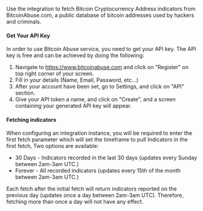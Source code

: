 
Use the integration to fetch Bitcoin Cryptocurrency Address indicators from BitcoinAbuse.com, a public database of bitcoin addresses used by hackers and criminals.

#### Get Your API Key
In order to use Bitcoin Abuse service, you need to get your API key.
The API key is free and can be achieved by doing the following:
1. Navigate to https://www.bitcoinabuse.com and click on "Register" on top right corner of your screen.
2. Fill in your details (Name, Email, Password, etc...)
3. After your account have been set, go to Settings, and click on "API" section.
4. Give your API token a name, and click on "Create", and a screen containing your generated API key
will appear.
   
#### Fetching indicators
When configuring an integration instance, you will be required to enter the first fetch parameter which will set the timeframe to pull Indicators in the first fetch, Two options are available:

- 30 Days - Indicators recorded in the last 30 days (updates every Sunday between 2am-3am UTC.)
- Forever - All recorded indicators (updates every 15th of the month between 2am-3am UTC.)

Each fetch after the initial fetch will return indicators reported on the previous day (updates once a day between 2am-3am UTC). Therefore, fetching more than once a day will not have any effect.
